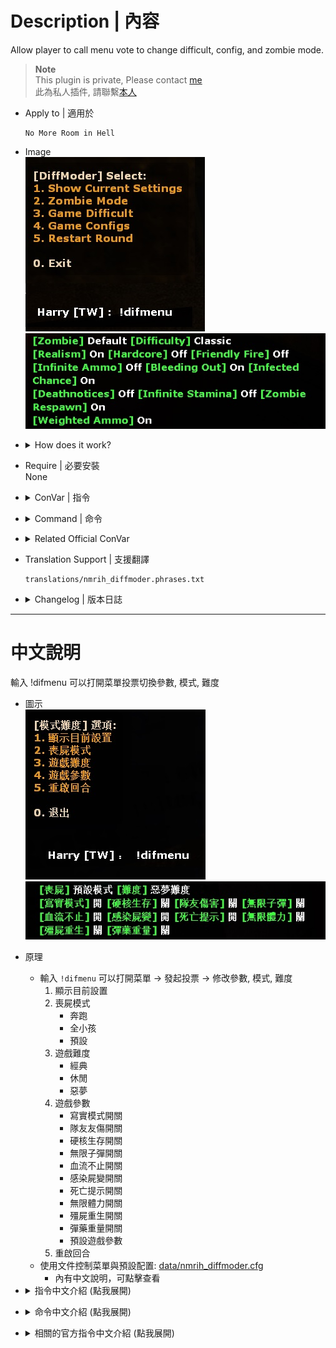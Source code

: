 # Description | 內容
Allow player to call menu vote to change difficult, config, and zombie mode.

> __Note__ <br/>
This plugin is private, Please contact [me](https://github.com/fbef0102/Game-Private_Plugin#私人插件列表-private-plugins-list)<br/>
此為私人插件, 請聯繫[本人](https://github.com/fbef0102/Game-Private_Plugin#私人插件列表-private-plugins-list)

* Apply to | 適用於
	```
	No More Room in Hell
	```

* Image
	<br/>![nmrih_diffmoder_1](image/nmrih_diffmoder_1.jpg)
	<br/>![nmrih_diffmoder_2](image/nmrih_diffmoder_2.jpg)

* <details><summary>How does it work?</summary>

	* Type ```!difmenu``` to open menu -> call vote to change difficult, config, and zombie mode.
        1. Show Current Settings
        2. Zombie mode
            - Runner
            - All Kid
            - Default
        3. Game Difficult
            - Classic
            - Casual
            - Nightmare
        4. Game configs
            - Realism
            - Friendly Fire
            - Hardcore
            - Infinite Ammo
            - Bleeding Out
            - Infected Chance
            - Deathnotices
            - Infinite Stamina
            - Zombie Respawn
            - Weighted Ammo
            - Default
        5. Restart Round
    * Use data to control default settings and menu: [data/nmrih_diffmoder.cfg](data/nmrih_diffmoder.cfg)
        * Manual in this file, click for more details...
</details>

* Require | 必要安裝
<br/>None

* <details><summary>ConVar | 指令</summary>

    * cfg/sourcemod/nmrih_diffmoder.cfg
        ```php
        // Enable/Disable plugin.
        nmrih_diffmoder_enable "1"

        // Players with these flags have access in this plugin. (Empty = All players have access, -1: Noboday has access)
        nmrih_diffmoder_admin_access "-1"

        // Ammo mode for all non-access players (With infinite ammo vote enable)
        // 1 - Infinite ammo, 2 - Infinite clip
        nmrih_diffmoder_infinite_ammo_all "1"

        // Ammo mode for all access players (Without infinite ammo vote enable)
        // 0 - Normal mode
        // 1 - Infinite ammo
        // 2 - Infinite clip
        nmrih_diffmoder_infinite_ammo_admin "1"
        ```
</details>

* <details><summary>Command | 命令</summary>
    
	* **Open Menu**
		```php
		sm_difmenu
		sm_difvote
		```
</details>

* <details><summary>Related Official ConVar</summary>

	* This plugin already modified the following cvars, You don't need to change 

	| ConVar 				| Parameters or default value 	| Effect|
	| -------------|:-------------:|:-------------:|
	| sv_max_runner_chance 	        | 0.6 | Maximum chance of a runner zombie spawning (0.6 = 60%)|
	| ov_runner_chance          	| 0.075 | Chance for each zombie spawned to be a runner (0.075 = 7.5%)|
	| ov_runner_kid_chance          | 0.5 | Chance of spawned runner zombie to be a kid (0.5 = 50%)|
	| sv_realism          	        | 0 | Enables/disables realism mode. Headshots will be instant kills and all other areas of the body will take no damage.|
	| mp_friendlyfire          	    | 0 | Allows team members to injure other members of their team|
	| sv_hardcore_survival          | 0 | Enables or disables survival hardcore mode|
	| sv_difficulty          	    | classic | Difficulty mode|
	| sv_infection_chance          	| 1.0 | Chance for zombie to infect players per hit. (1.0 = 100%)|
	| sv_bleedout_chance_high       | 0.05 | Chance for bleedout at not low health (0.05 = 5%)|
	| sv_bleedout_chance_low        | 0.15 | Chance for bleedout at low health (0.15 = 15%)|
	| sv_spawn_regen_target         | 0.5 | By default dead zombies will be replaced to maintain this factor of total live zombies for a brush over two minutes time.|
	| inv_ammoweight          	    | 5 | Ammo weight per box|
	| sv_deathnotice          	    | 0 | Show deathnotices on player kills/deaths|

	*  You can modify in ```cfg/server.cfg```

	| ConVar 				| Parameters or default value 	| Effect|
	| -------------|:-------------:|:-------------:|
	| sv_max_stamina 	        | 130 | Maximum stamina |
</details>

* Translation Support | 支援翻譯
	```
	translations/nmrih_diffmoder.phrases.txt
	```

* <details><summary>Changelog | 版本日誌</summary>

    * v1.1h (2025-2-18)
        * Add Deathnotices, Zombie Respawn, Weighted Ammo
        * Add data file
        * Default settings when server starts up or after everyone leaves the server

    * v1.0h (2025-2-15)
        * Remake code
        * Add infinite ammo, infinite stamina, round restart, bleeding out, infection
        * Update menu, cvars, cmds, translation

    * Original & Credit
	    * [Grey83](https://forums.alliedmods.net/showthread.php?t=261699)
	    * [mostten](https://forums.alliedmods.net/showthread.php?t=301322)
</details>

- - - -
# 中文說明
輸入 !difmenu 可以打開菜單投票切換參數, 模式, 難度

* 圖示
	<br/>![zho/nmrih_diffmoder_1](image/zho/nmrih_diffmoder_1.jpg)
	<br/>![zho/nmrih_diffmoder_2](image/zho/nmrih_diffmoder_2.jpg)

* 原理
    * 輸入 ```!difmenu``` 可以打開菜單 -> 發起投票 -> 修改參數, 模式, 難度
        1. 顯示目前設置
        2. 喪屍模式
            - 奔跑
            - 全小孩
            - 預設
        3. 遊戲難度
            - 經典
            - 休閒
            - 惡夢
        4. 遊戲參數
            - 寫實模式開關
            - 隊友友傷開關
            - 硬核生存開關
            - 無限子彈開關
            - 血流不止開關
            - 感染屍變開關
            - 死亡提示開關
            - 無限體力開關
            - 殭屍重生開關
            - 彈藥重量開關
            - 預設遊戲參數
        5. 重啟回合
    * 使用文件控制菜單與預設配置: [data/nmrih_diffmoder.cfg](data/nmrih_diffmoder.cfg)
        * 內有中文說明，可點擊查看

* <details><summary>指令中文介紹 (點我展開)</summary>

    * cfg/sourcemod/nmrih_diffmoder.cfg
        ```php
        // 0=關閉插件, 1=啟動插件
        nmrih_diffmoder_enable "1"

        // Players with these flags have access in this plugin. (Empty = All players have access, -1: Noboday has access)
        nmrih_diffmoder_admin_access "-1"

        // Ammo mode for all non-access players (With infinite ammo vote enable)
        // 1 - Infinite ammo, 2 - Infinite clip
        nmrih_diffmoder_infinite_ammo_all "1"

        // Ammo mode for all access players (Without infinite ammo vote enable)
        // 0 - Normal mode
        // 1 - Infinite ammo
        // 2 - Infinite clip
        nmrih_diffmoder_infinite_ammo_admin "1"
        ```
</details>

* <details><summary>命令中文介紹 (點我展開)</summary>
    
	* **打開菜單**
		```php
		sm_difmenu
		sm_difvote
		```
</details>

* <details><summary>相關的官方指令中文介紹 (點我展開)</summary>

	* 這個插件已經修改以下任何指令, 你無須更動

	| ConVar 				| Parameters or default value 	| Effect|
	| -------------|:-------------:|:-------------:|
	| sv_max_runner_chance 	        | 0.6 | 奔跑殭屍生成機率 (0.6 = 60%)|
	| ov_runner_chance          	| 0.075 | 普通殭屍變成奔跑殭屍的機率 (0.075 = 7.5%)|
	| ov_runner_kid_chance          | 0.5 | 奔跑殭屍變成小孩的機率 (0.5 = 50%)|
	| sv_realism          	        | 0 | 為1時，啟用寫實模式，可以一槍爆頭殭屍，其他部位無傷|
	| mp_friendlyfire          	    | 0 | 為1時，有友傷|
	| sv_hardcore_survival          | 0 | 為1時，啟用硬核生存|
	| sv_difficulty          	    | classic | 難度, 只有三種 "classic"(經典), "casual"(休閒), "Nightmare"(惡夢)|
	| sv_infection_chance          	| 1.0 | 被感染的機率 (1.0 = 100%)|
	| sv_bleedout_chance_high       | 0.05 | 被打後如果是高血量，會流血的機率 (0.05 = 5%)|
	| sv_bleedout_chance_low        | 0.15 | 被打後如果是低血量，會流血的機率 (0.15 = 15%)|
	| sv_spawn_regen_target         | 0.5 | 已經走過的路, 殭屍會重生, 0=已經走過的路, 殭屍不會重生 |
	| inv_ammoweight          	    | 5 | 彈藥重量, 0=彈葯盒不會佔空間|
	| sv_deathnotice          	    | 0 | 0=關閉, 1=顯示擊殺以及玩家死亡, 2=僅玩家死亡|

	*  可自行更動，寫在```cfg/server.cfg```

	| ConVar 				| Parameters or default value 	| Effect|
	| -------------|:-------------:|:-------------:|
	| sv_max_stamina 	        | 130 | 最大體力值 |
</details>




